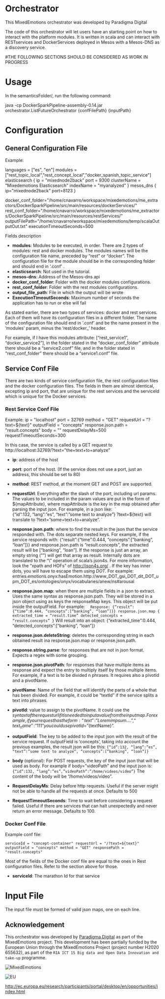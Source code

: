 # Orchestrator

This MixedEmotions orchestrator was developed by Paradigma Digital 

The code of this orchestrator will let users have an starting point on how to interact with the platform modules. It is written in scala and can interact with RESTservices and DockerServices deployed in Mesos with a Mesos-DNS as a discovery service.

#THE FOLLOWING SECTIONS SHOULD BE CONSIDERED AS WORK IN PROGRESS

# Usage
In the semanticsFolder/,  run the following command:


java -cp  DockerSparkPipeline-assembly-0.14.jar orchestrator.ListFutureOrchestrator {confFilePath} {inputPath}



# Configuration

## General Configuration File


Example:


languages = ["es", "en"]
modules = ["rest_topic_local","rest_concept_local","docker_spanish_topic_service"]
elasticsearch {
 ip = "mixednode2back"
 port = 9300
 clusterName = "Mixedemotions Elasticsearch"
 indexName = "myanalyzed"
}
mesos_dns {
 ip="mixednode2back"
 port=8123
}




docker_conf_folder="/home/cnavarro/workspace/mixedemotions/me_extractors/DockerSparkPipeline/src/main/resources/dockerServices/"
rest_conf_folder="/home/cnavarro/workspace/mixedemotions/me_extractors/DockerSparkPipeline/src/main/resources/restServices/"
outputFilePath="/home/cnavarro/workspace/mixedemotions/temp/scalaOutputOut.txt"
executionTimeoutSeconds=500




Fields description

 
* **modules**: Modules to be executed, in order. There are 2 types of modules: rest and docker modules. The modules names will be the configuration file name, preceded by “rest” or “docker”. The configuration file for the module should be in the corresponding folder and should end in ‘.conf’ .
* **elasticsearch**: Not used in the tutorial.
* **mesos-dns**: Address of the Mesos-dns api
* **docker_conf_folder**: Folder with the docker modules configurations.
* **rest_conf_folder**: Folder with the rest modules configurations.
* **output_file_path**: File in which the output will be wrote
* **ExecutionTimeoutSeconds**: Maximum number of seconds the application has to run or else will fail




As stated earlier, there are two types of services: docker and rest services. Each of them will have its configuration files in a different folder. The name of the configuration file should end in ‘.conf’ and be the name present in the ‘modules’ param, minus the ‘rest/docker_’ header.


For example, if I have this modules attribute: [“rest_service1”, “docker_service2”], in the folder stated in the “docker_conf_folder” attribute there should be a “service2.conf” file, and in the folder stated in “rest_conf_folder” there should be a “service1.conf” file.




## Service Conf File
There are two kinds of service configuration file, the rest configuration files and the docker configuration files. The fields in them are almost identical, excepting ip and port, that are unique for the rest services and the serviceId which is unique for the Docker services.

### Rest Service Conf File

Example:
ip = "localhost"
port = 32769
method = "GET"
requestUrl = "?text=${text}"
outputField = "concepts"
response.json.path = "result.concepts"
body = ""
requestDelayMs=500
requestTimeoutSeconds=300




In this case, the service is called by a GET request to http://localhost:32769/?text=”the+text+to+analyze”


* **ip**: address of the host
* **port**: port of the host. (If the service does not use a port, just an address, this should be set to 80)
* **method**: REST method, at the moment GET and POST are supported.
* **requestUrl**: Everything after the slash of the port, including url params. The values to be included in the param values are put in the form of ${mapAttribute}, where mapAttribute is the key in the map obtained  after parsing the input json. For example, in a json like: 
  `                       {“id”:132, “lang”:”es”, “text”:”some text to analyze”}
?text=${text} will translate to ?text=”some+text+to+analyze”. `

* **response.json.path**: where to find the result in the json that the service responded with. The dots separate nested keys. For example, if the service responds with:
	{“result”:{“time”:0.444, “concepts”:[“banking”, “loan”]}}
 and response.json.path is “result.concepts”, the extracted result will be [“banking”, “loan”].
 If the response is just an array, an empty string (“”) will get that array as result.
 Internally dots are translated to the “\” operation of scala’s json4s. For more information, look the “xpath and HOFs” of http://json4s.org/ . If the key has inner dots, you will have to escape them using _DOT_. For example: entries.emotions.onyx:hasEmotion.http://www_DOT_gsi_DOT_dit_DOT_upm_DOT_es/ontologies/onyx/vocabularies/anew/ns#arousal
* **response.json.map**: when there are multiple fields in a json to extract. Uses the same syntax as response.json.path. They will be stored in a json object using as keys the responseMap keys. This object will be put inside the outputField. 
 For example:
 `	Response: {“result”:{“time”:0.444, “concepts”:[“banking”, “loan”]}}
	response.json.map {
 		extracted_time = “result.time”
		detected_concepts = “result.concepts”
	}`
 Will result into an object: {“extracted_time”:0.444, “detected_concepts”:[“banking”, “loan”]}
* **response.json.deleteString**: deletes the corresponding string in each obtained result ina response.json.map or response.json.path.
* **response.string.parse**: for responses that are not in json format. Expects a regex with some grouping.
* **response.json.pivotPath**: for responses that have multiple items as response and expect the entry to multiply itself by those multiple items. For example, if a text is to be divided n phrases. It requires also a pivotId and a pivotName.
* **pivotName**: Name of the field that will identify the parts of a whole that has been divided. For example, it could be “textId” if the service splits a text into phrases.
* **pivotId**: value to assign to the pivotName. It could use the ${} syntaxt of the request url if it is needed to input a value from the input map. For example, if your request has the form: {“text”:”Lorem impsum….”, “text_name”:”111”} you could use pivotId=”${textName}”.
* **outputField**: The key to be added to the input json with the result of the service request. If outputField is ‘concepts’, taking into account the previous examples, the result json will be this:
	 `{“id”:132, “lang”:”es”, “text”:”some text to analyze”, “concepts”:[“banking”, “loan”]}`
* **body** (optional): For POST requests, the key of the input json that will be used as body. For example if body=”videoPath” and the input json is: `{“id”:132, “lang”:”es”,”videoPath”:”/home/videos/video”}`
 The content of the body will be “/home/videos/video”.
* **RequestDelayMs**: Delay before http requests. Useful if the server might not be able to handle all the requests at once. Defaults to 500
* **RequestTimeoutSeconds**: Time to wait before considering a request failed. Useful if there are services that can halt unexpectedly and never return an error message. Defaults to 100.










### Docker Conf File
Example conf file:


`serviceId = "concept-container"
requestUrl = "/?text=${text}"
outputField = "concepts"
method = "GET"
responsePath = "result.concepts"`



Most of the fields of the Docker conf file are equal to the ones in Rest configuration files. Refer to the section above for those.
* **serviceId**: The marathon Id for that service




# Input File
The input file must be formed of valid json maps, one on each line.

## Acknowledgement

This orchestrator was developed by [Paradigma Digital](https://en.paradigmadigital.com/) as part of the MixedEmotions project. This development has been partially funded by the European Union through the MixedEmotions Project (project number H2020 655632), as part of the `RIA ICT 15 Big data and Open Data Innovation and take-up` programme.

![MixedEmotions](img/me.png) 

![EU](img/eu-flag.jpg)

 http://ec.europa.eu/research/participants/portal/desktop/en/opportunities/index.html
